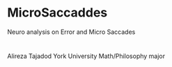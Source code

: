 # MicroSaccaddes
Neuro analysis on Error and Micro Saccades
#
 Alireza Tajadod
 York University 
 Math/Philosophy major
